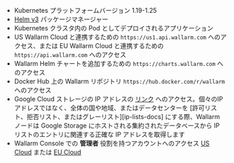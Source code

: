 * Kubernetes プラットフォームバージョン 1.19-1.25
* [Helm v3](https://helm.sh/) パッケージマネージャー
* Kubernetes クラスタ内の Pod としてデプロイされるアプリケーション
* US Wallarm Cloud と連携するための `https://us1.api.wallarm.com` へのアクセス、または EU Wallarm Cloud と連携するための `https://api.wallarm.com` へのアクセス
* Wallarm Helm チャートを追加するための `https://charts.wallarm.com` へのアクセス
* Docker Hub 上の Wallarm リポジトリ `https://hub.docker.com/r/wallarm` へのアクセス
* Google Cloud ストレージの IP アドレスの [リンク](https://www.gstatic.com/ipranges/goog.json) へのアクセス。個々のIPアドレスではなく、全体の国や地域、またはデータセンターを [許可リスト、拒否リスト、またはグレーリスト][ip-lists-docs] にする際、Wallarm ノードは Google Storage にホストされる集約されたデータベースから IP リストのエントリに関連する正確な IP アドレスを取得します
* Wallarm Console での **管理者** 役割を持つアカウントへのアクセス [US Cloud](https://us1.my.wallarm.com/) または [EU Cloud](https://my.wallarm.com/)